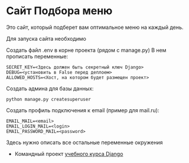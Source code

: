 # Сайт Подбора меню

Это сайт, который подберет вам оптимальное меню на каждый день.

Для запуска сайта необходимо

Создать файл .env в корне проекта (рядом с manage.py)
В нем прописать переменные:

```
SECRET_KEY=<Здесь должен быть секретный ключ Django>
DEBUG=<установить в False перед деплоем>
ALLOWED_HOSTS=<Хост, на котором будет размещен проект>
```

Создать админа для базы данных:

```
python manage.py createsuperuser
```

Создать профиль подключения к email (пример для mail.ru):
```
EMAIL_MAIL=<email>
EMAIL_LOGIN_MAIL=<login>
EMAIL_PASSWORD_MAIL=<password>
```

Здесь нужно описать все остальные переменные окружения

- Командный проект [учебного курса Django](https://dvmn.org/modules/django/)
